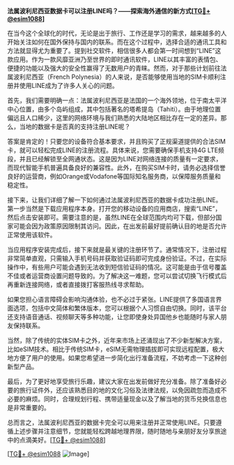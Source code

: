 **法属波利尼西亚数据卡可以注册LINE吗？——探索海外通信的新方式[[TG💪+ @esim1088](https://t.me/s/esim1088)]**

在当今这个全球化的时代，无论是出于旅行、工作还是学习的需求，越来越多的人开始关注如何在国外保持与国内的联系。而在这个过程中，选择合适的通讯工具和方法就显得尤为重要了。提到社交软件，相信很多人都会第一时间想到“LINE”这款应用。作为一款风靡亚洲乃至世界的即时通讯软件，LINE以其丰富的表情包、便捷的功能以及强大的安全性赢得了无数用户的青睐。然而，对于那些计划前往法属波利尼西亚（French Polynesia）的人来说，是否能够使用当地的SIM卡顺利注册并使用LINE成为了许多人关心的问题。

首先，我们需要明确一点：法属波利尼西亚是法国的一个海外领地，位于南太平洋中心位置，由多个岛屿组成，其中包括著名的塔希提岛（Tahiti）。由于地理位置偏远且人口稀少，这里的网络环境与我们熟悉的大陆地区相比存在一定的差异。那么，当地的数据卡是否真的支持注册LINE呢？

答案是肯定的！只要您的设备符合基本要求，并且购买了正规渠道提供的合法SIM卡，就可以轻松完成LINE的注册流程。具体来说，您需要确保手机支持4G LTE频段，并且已经解锁至全网通状态。这是因为LINE对网络连接的质量有一定要求，而现代智能手机普遍具备良好的兼容性。此外，在购买SIM卡时，请务必选择信誉良好的运营商，例如Orange或Vodafone等国际知名服务商，以保障服务质量和稳定性。

接下来，让我们详细了解一下如何通过法属波利尼西亚的数据卡成功注册LINE。第一步当然是下载应用程序本身。打开您的移动设备的应用商店，搜索“LINE”，然后点击安装即可。需要注意的是，虽然LINE在全球范围内均可下载，但部分国家可能会因为政策原因限制其访问。因此，在出发前最好提前确认目的地是否允许正常使用该软件。

当应用程序安装完成后，接下来就是最关键的注册环节了。通常情况下，注册过程非常简单直观，只需输入手机号码并获取验证码即可完成身份验证。不过，在实际操作中，有些用户可能会遇到无法收到短信验证码的情况。这可能是由于信号覆盖不佳或者运营商设置问题导致的。为了解决这一难题，您可以尝试切换飞行模式后再重新连接网络，或者直接拨打客服热线寻求帮助。

如果您担心语言障碍会影响沟通体验，也不必过于紧张。LINE提供了多国语言界面选项，包括中文简体和繁体版本，您可以根据个人习惯自由切换。同时，该平台还支持语音通话、视频聊天等多种功能，让您即使身处异国他乡也能随时与家人朋友保持联系。

当然，除了传统的实体SIM卡之外，近年来市场上还涌现出了不少新型解决方案，比如eSIM技术。相比于传统SIM卡，eSIM无需物理插拔即可实现远程配置，极大地方便了用户的使用。如果您希望进一步简化出行准备流程，不妨考虑一下这种创新型产品。

最后，为了更好地享受旅行乐趣，建议大家在出发前做好充分准备。除了准备好必要的旅行证件外，还应该熟悉目的地的文化习俗及法律法规，以免因疏忽而造成不必要的麻烦。同时，合理规划行程、携带适量现金以及了解当地的货币兑换信息也是非常重要的。

总而言之，法属波利尼西亚的数据卡完全可以用来注册并正常使用LINE。只要遵循上述步骤并注意细节，您就能轻松跨越地理界限，随时随地与亲朋好友分享旅途中的点滴美好。[[TG💪+ @esim1088](https://t.me/s/esim1088)]

[[TG💪+ @esim1088](https://t.me/s/esim1088) ![Image](https://i.postimg.cc/4NQfJmqS/Snipaste-2025-05-13-00-14-12.png)]